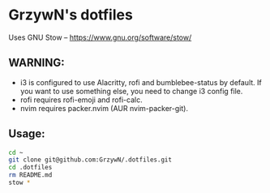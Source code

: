 # GrzywN's dotfiles

Uses GNU Stow – https://www.gnu.org/software/stow/

## WARNING:

- i3 is configured to use Alacritty, rofi and bumblebee-status by default. If you want to use something else, you need to change i3 config file.
- rofi requires rofi-emoji and rofi-calc.
- nvim requires packer.nvim (AUR nvim-packer-git).

## Usage: 

```bash
cd ~
git clone git@github.com:GrzywN/.dotfiles.git
cd .dotfiles
rm README.md
stow * 
```
